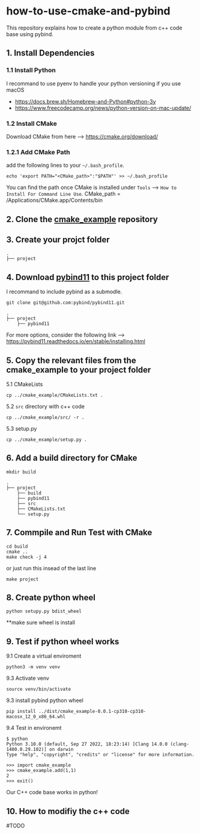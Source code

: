 # how-to-use-cmake-and-pybind
This repository explains how to create a python module from c++ code base using pybind.

## 1. Install Dependencies 

### 1.1 Install Python 
I recommand to use pyenv to handle your python versioning if you use macOS
- https://docs.brew.sh/Homebrew-and-Python#python-3y
- https://www.freecodecamp.org/news/python-version-on-mac-update/

### 1.2 Install CMake
Download CMake from here --> https://cmake.org/download/

### 1.2.1 Add CMake Path 

add the following lines to your `~/.bash_profile`.

```
echo 'export PATH="<CMake_path>":"$PATH"' >> ~/.bash_profile
```
You can find the path once CMake is installed under `Tools` --> `How to Install For Command Line Use`.
CMake_path = /Applications/CMake.app/Contents/bin

## 2. Clone the [cmake_example](https://github.com/pybind/cmake_example) repository

## 3. Create your projct folder 
```
.
├── project                   
```
## 4. Download [pybind11](https://github.com/pybind/pybind11) to this project folder

I recommand to include pybind as a submodle.

```
git clone git@github.com:pybind/pybind11.git
```
```
.
├── project                   
    ├── pybind11                    
```

For more options, consider the following link --> https://pybind11.readthedocs.io/en/stable/installing.html
## 5. Copy the relevant files from the cmake_example to your project folder

5.1 CMakeLists

```
cp ../cmake_example/CMakeLists.txt .
```
5.2 `src` directory with c++ code
```
cp ../cmake_example/src/ -r .

```
5.3 setup.py
```
cp ../cmake_example/setup.py .
```

## 6. Add a build directory for CMake

``` 
mkdir build
```
```
.
├── project                   
    ├── build
    ├── pybind11
    ├── src
    ├── CMakeLists.txt
    └── setup.py
```

## 7. Commpile and Run Test with CMake
```
cd build 
cmake .. 
make check -j 4
```
or just run this insead of the last line
```
make project
```

## 8. Create python wheel

```
python setupy.py bdist_wheel
```
**make sure wheel is install 

## 9. Test if python wheel works

9.1 Create a virtual enviroment
```
python3 -m venv venv
```
9.3 Activate venv 
```
source venv/bin/activate
```
9.3 install pybind python wheel
```
pip install ../dist/cmake_example-0.0.1-cp310-cp310-macosx_12_0_x86_64.whl
``` 

9.4 Test in environemt
```
$ python
Python 3.10.0 (default, Sep 27 2022, 18:23:14) [Clang 14.0.0 (clang-1400.0.29.102)] on darwin
Type "help", "copyright", "credits" or "license" for more information.

>>> import cmake_example
>>> cmake_example.add(1,1)
2
>>> exit()
```

Our C++ code base works in python!


## 10. How to modifiy the c++ code
#TODO
